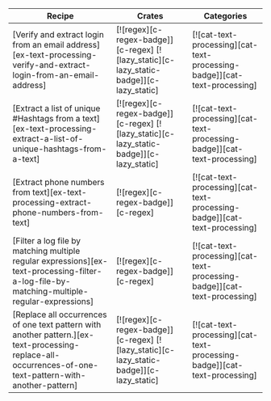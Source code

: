 | Recipe | Crates | Categories |
|--------|--------|------------|
| [Verify and extract login from an email address][ex-text-processing-verify-and-extract-login-from-an-email-address] | [![regex][c-regex-badge]][c-regex]  [![lazy_static][c-lazy_static-badge]][c-lazy_static] | [![cat-text-processing][cat-text-processing-badge]][cat-text-processing] |
| [Extract a list of unique #Hashtags from a text][ex-text-processing-extract-a-list-of-unique-hashtags-from-a-text] | [![regex][c-regex-badge]][c-regex]  [![lazy_static][c-lazy_static-badge]][c-lazy_static] | [![cat-text-processing][cat-text-processing-badge]][cat-text-processing] |
| [Extract phone numbers from text][ex-text-processing-extract-phone-numbers-from-text] | [![regex][c-regex-badge]][c-regex] | [![cat-text-processing][cat-text-processing-badge]][cat-text-processing] |
| [Filter a log file by matching multiple regular expressions][ex-text-processing-filter-a-log-file-by-matching-multiple-regular-expressions] | [![regex][c-regex-badge]][c-regex] | [![cat-text-processing][cat-text-processing-badge]][cat-text-processing] |
| [Replace all occurrences of one text pattern with another pattern.][ex-text-processing-replace-all-occurrences-of-one-text-pattern-with-another-pattern] | [![regex][c-regex-badge]][c-regex]  [![lazy_static][c-lazy_static-badge]][c-lazy_static] | [![cat-text-processing][cat-text-processing-badge]][cat-text-processing] |
